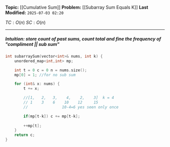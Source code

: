 **Topic:** [[Cumulative Sum]]
**Problem:**  [[Subarray Sum Equals K]]
**Last Modified:**  `2025-07-03 02:20`

 $TC: O(n)$
 $SC: O(n)$

---
##### **Intuition**: store count of past sums, count total and fine the frequency of "compliment || sub sum"

 
```cpp
int subarraySum(vector<int>& nums, int k) {
	unordered_map<int,int> mp;

	int t = 0 c = 0 n = nums.size();
	mp[0] = 1; //for no sub sum

	for (int& x: nums) {
		t += x;

		//[1,   2,   3,    4,    2,    3]  k = 4
		// 1    3    6    10    12     15 
		//               10-4=6 yes seen only once

		if(mp[t-k]) c += mp[t-k];
		
		++mp[t];
	}
	return c;
}
```

